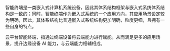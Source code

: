 智能终端是一类嵌入式计算机系统设备，因此其体系结构框架与嵌入式系统体系结构是一致的；同时，智能终端作为嵌入式系统的一个应用方向，其应用场景设定较为明确，因此，其体系结构比普通嵌入式系统结构更加明确，粒度更细，且拥有一些自身的特点。

云平台智能终端，指通过终端设备将云端能力进行赋能。从而满足更多的应用场景，提升边缘设备 AI 能力，与云端能力相辅相成。
